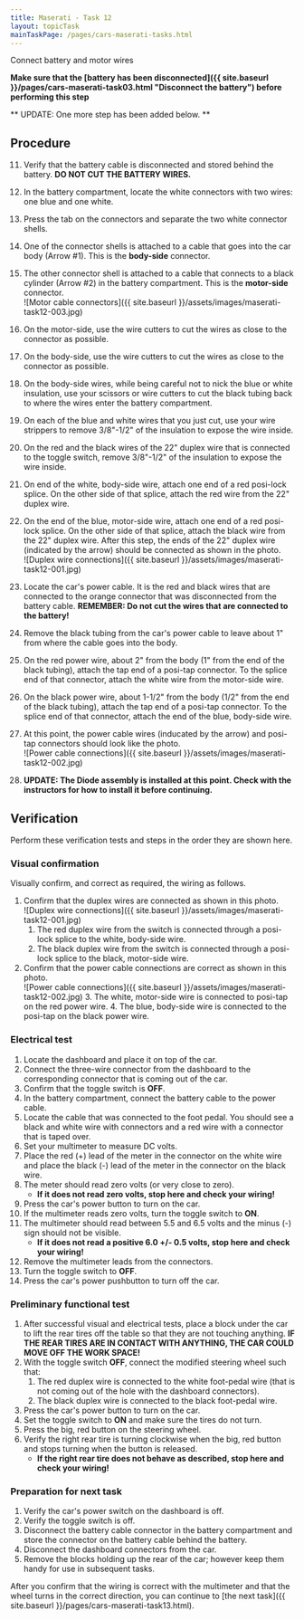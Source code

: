 ```yaml
---
title: Maserati - Task 12
layout: topicTask
mainTaskPage: /pages/cars-maserati-tasks.html
---
```


Connect battery and motor wires

**Make sure that the [battery has been disconnected]({{ site.baseurl }}/pages/cars-maserati-task03.html "Disconnect the battery") before performing this step** 

** UPDATE: One  more step has been added below. **

## Procedure

11. Verify that the battery cable is disconnected and stored behind the battery. **DO NOT CUT THE BATTERY WIRES.**
1. In the battery compartment, locate the white connectors with two wires: one blue and one white.
2. Press the tab on the connectors and separate the two white connector shells.
3. One of the connector shells is attached to a cable that goes into the car body (Arrow #1). This is the **body-side** connector.
4. The other connector shell is attached to a cable that connects to a black cylinder (Arrow #2) in the battery compartment. This is the **motor-side** connector.<br>![Motor cable connectors]({{ site.baseurl }}/assets/images/maserati-task12-003.jpg)
5. On the motor-side, use the wire cutters to cut the wires as close to the connector as possible.
6. On the body-side, use the wire cutters to cut the wires as close to the connector as possible. 
7. On the body-side wires, while being careful not to nick the blue or white insulation, use your scissors or wire cutters to cut the black tubing back to where the wires enter the battery compartment.
7. On each of the blue and white wires that you just cut, use your wire strippers to remove 3/8"-1/2" of the insulation to expose the wire inside.
8. On the red and the black wires of the 22" duplex wire that is connected to the toggle switch, remove 3/8"-1/2" of the insulation to expose the wire inside.
9. On end of the white, body-side wire, attach one end of a red posi-lock splice. On the other side of that splice, attach the red wire from the 22" duplex wire.
10. On the end of the blue, motor-side wire, attach one end of a red posi-lock splice. On the other side of that splice, attach the black wire from the 22" duplex wire. After this step, the ends of the 22" duplex wire (indicated by the arrow) should be connected as shown in the photo.<br>![Duplex wire connections]({{ site.baseurl }}/assets/images/maserati-task12-001.jpg)
11. Locate the car's power cable. It is the red and black wires that are connected to the orange connector that was disconnected from the battery cable. **REMEMBER: Do not cut the wires that are connected to the battery!**
12. Remove the black tubing from the car's power cable to leave about 1" from where the cable goes into the body.
13. On the red power wire, about 2" from the body (1" from the end of the black tubing), attach the tap end of a posi-tap connector. To the splice end of that connector, attach the white wire from the motor-side wire.
14. On the black power wire, about 1-1/2" from the body (1/2" from the end of the black tubing), attach the tap end of a posi-tap connector. To the splice end of that connector, attach the end of the blue, body-side wire.
15. At this point, the power cable wires (inducated by the arrow) and posi-tap connectors should look like the photo. <br>![Power cable connections]({{ site.baseurl }}/assets/images/maserati-task12-002.jpg)

16. **UPDATE: The Diode assembly is installed at this point. Check with the instructors for how to install it before continuing.**

## Verification

Perform these verification tests and steps in the order they are shown here.

### Visual confirmation
Visually confirm, and correct as required, the wiring as follows.

1. Confirm that the duplex wires are connected as shown in this photo.<br>![Duplex wire connections]({{ site.baseurl }}/assets/images/maserati-task12-001.jpg)
	1. The red duplex wire from the switch is connected through a posi-lock splice to the white, body-side wire.
	2. The black duplex wire from the switch is connected through a posi-lock splice to the black, motor-side wire.
2. Confirm that the power cable connections are correct as shown in this photo.<br>![Power cable connections]({{ site.baseurl }}/assets/images/maserati-task12-002.jpg)
	3. The white, motor-side wire is connected to posi-tap on the red power wire.
	4. The blue, body-side wire is connected to the posi-tap on the black power wire.

### Electrical test

1. Locate the dashboard and place it on top of the car. 
2. Connect the three-wire connector from the dashboard to the corresponding connector that is coming out of the car.
3. Confirm that the toggle switch is **OFF**.
4. In the battery compartment, connect the battery cable to the power cable.
5. Locate the cable that was connected to the foot pedal. You should see a black and white wire with connectors and a red wire with a connector that is taped over.
6. Set your multimeter to measure DC volts.
7. Place the red (+) lead of the meter in the connector on the white wire and place the black (-) lead of the meter in the connector on the black wire.
8. The meter should read zero volts (or very close to zero).
	* **If it does not read zero volts, stop here and check your wiring!**
8. Press the car's power button to turn on the car.
9. If the multimeter reads zero volts, turn the toggle switch to **ON**.
10. The multimeter should read between 5.5 and 6.5 volts and the minus (-) sign should not be visible.
	* **If it does not read a positive 6.0 +/- 0.5 volts, stop here and check your wiring!**
11. Remove the multimeter leads from the connectors.
12. Turn the toggle switch to **OFF**.
13. Press the car's power pushbutton to turn off the car.

### Preliminary functional test

1. After successful visual and electrical tests, place a block under the car to lift the rear tires off the table so that they are not touching anything. **IF THE REAR TIRES ARE IN CONTACT WITH ANYTHING, THE CAR COULD MOVE OFF THE WORK SPACE!**
2. With the toggle switch **OFF**, connect the modified steering wheel such that:
	1. The red duplex wire is connected to the white foot-pedal wire (that is not coming out of the hole with the dashboard connectors).
	2. The black duplex wire is connected to the black foot-pedal wire.
3. Press the car's power button to turn on the car.
3. Set the toggle switch to **ON** and make sure the tires do not turn.
4. Press the big, red button on the steering wheel.
5. Verify the right rear tire is turning clockwise when the big, red button and stops turning when the button is released.
	* **If the right rear tire does not behave as described, stop here and check your wiring!**

### Preparation for next task

1. Verify the car's power switch on the dashboard is off.
2. Verify the toggle switch is off.
2. Disconnect the battery cable connector in the battery compartment and store the connector on the battery cable behind the battery.
3. Disconnect the dashboard connectors from the car.
4. Remove the blocks holding up the rear of the car; however keep them handy for use in subsequent tasks.

After you confirm that the wiring is correct with the multimeter and that the wheel turns in the correct direction, you can continue to [the next task]({{ site.baseurl }}/pages/cars-maserati-task13.html).
